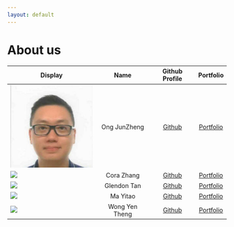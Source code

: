 ```yaml
---
layout: default
---
```


# About us

Display | Name | Github Profile | Portfolio 
--------|:----:|:--------------:|:---------:
![JZ](facepic_JZ.jpg) | Ong JunZheng | [Github](https://github.com/kaboomzxc) | [Portfolio](team/kaboomzxc.md)
![](https://via.placeholder.com/100.png?text=Photo) | Cora Zhang | [Github](https://github.com/coraleaf0602) | [Portfolio](team/coraleaf0602.md)
![](https://via.placeholder.com/100.png?text=Photo) | Glendon Tan | [Github](https://github.com/G13nd0n) | [Portfolio](team/g13nd0n.md.md)
![](https://via.placeholder.com/100.png?text=Photo) | Ma Yitao | [Github](https://github.com/PrinceCatt) | [Portfolio](team/princecatt.md)
![](https://via.placeholder.com/100.png?text=Photo) | Wong Yen Theng | [Github](https://github.com/yentheng0110) | [Portfolio](team/yentheng0110.md)
